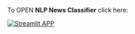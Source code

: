 To OPEN **NLP News Classifier** click here: 

[![Streamlit APP](https://static.streamlit.io/badges/streamlit_badge_black_white.svg)](https://newsclassifiernlp.herokuapp.com/)




